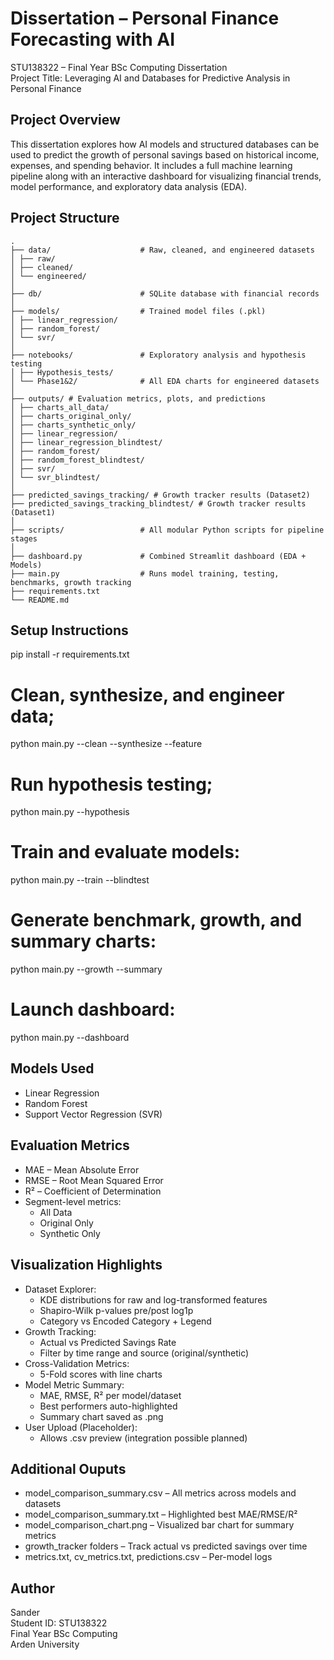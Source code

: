 # Dissertation – Personal Finance Forecasting with AI

STU138322 – Final Year BSc Computing Dissertation  
Project Title: Leveraging AI and Databases for Predictive Analysis in Personal Finance

## Project Overview

This dissertation explores how AI models and structured databases can be used to predict the growth of personal savings based on historical income, expenses, and spending behavior. It includes a full machine learning pipeline along with an interactive dashboard for visualizing financial trends, model performance, and exploratory data analysis (EDA).

## Project Structure

```
.
├── data/                    # Raw, cleaned, and engineered datasets
│ ├── raw/
│ ├── cleaned/
│ └── engineered/
│
├── db/                      # SQLite database with financial records
│
├── models/                  # Trained model files (.pkl)
│ ├── linear_regression/
│ ├── random_forest/
│ └── svr/
│
├── notebooks/               # Exploratory analysis and hypothesis testing
│ ├── Hypothesis_tests/      
│ └── Phase1&2/              # All EDA charts for engineered datasets
│
├── outputs/ # Evaluation metrics, plots, and predictions
│ ├── charts_all_data/
│ ├── charts_original_only/
│ ├── charts_synthetic_only/
│ ├── linear_regression/
│ ├── linear_regression_blindtest/
│ ├── random_forest/
│ ├── random_forest_blindtest/
│ ├── svr/
│ └── svr_blindtest/
│
├── predicted_savings_tracking/ # Growth tracker results (Dataset2)
├── predicted_savings_tracking_blindtest/ # Growth tracker results (Dataset1)
│
├── scripts/                 # All modular Python scripts for pipeline stages
│
├── dashboard.py             # Combined Streamlit dashboard (EDA + Models)
├── main.py                  # Runs model training, testing, benchmarks, growth tracking
├── requirements.txt
└── README.md
```

## Setup Instructions

pip install -r requirements.txt

# Clean, synthesize, and engineer data;
python main.py --clean --synthesize --feature

# Run hypothesis testing;
python main.py --hypothesis

# Train and evaluate models:
python main.py --train --blindtest

# Generate benchmark, growth, and summary charts:
python main.py --growth --summary

# Launch dashboard:
python main.py --dashboard


## Models Used

- Linear Regression
- Random Forest
- Support Vector Regression (SVR)

## Evaluation Metrics

- MAE – Mean Absolute Error
- RMSE – Root Mean Squared Error
- R² – Coefficient of Determination
- Segment-level metrics:
    - All Data
    - Original Only
    - Synthetic Only

## Visualization Highlights

- Dataset Explorer:
    - KDE distributions for raw and log-transformed features
    - Shapiro-Wilk p-values pre/post log1p
    - Category vs Encoded Category + Legend
- Growth Tracking:
    - Actual vs Predicted Savings Rate
    - Filter by time range and source (original/synthetic)
- Cross-Validation Metrics:
    - 5-Fold scores with line charts
- Model Metric Summary:
    - MAE, RMSE, R² per model/dataset
    - Best performers auto-highlighted
    - Summary chart saved as .png
- User Upload (Placeholder):
    - Allows .csv preview (integration possible planned)

## Additional Ouputs

- model_comparison_summary.csv – All metrics across models and datasets
- model_comparison_summary.txt – Highlighted best MAE/RMSE/R²
- model_comparison_chart.png – Visualized bar chart for summary metrics
- growth_tracker folders – Track actual vs predicted savings over time
- metrics.txt, cv_metrics.txt, predictions.csv – Per-model logs

## Author

Sander  
Student ID: STU138322  
Final Year BSc Computing  
Arden University